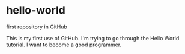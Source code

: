# hello-world
first repository in GitHub

This is my first use of GitHub. I'm trying to go through the Hello World tutorial.
I want to become a good programmer.
